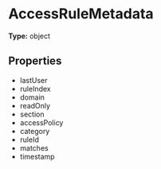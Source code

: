 # AccessRuleMetadata


**Type:** object

## Properties
* lastUser
* ruleIndex
* domain
* readOnly
* section
* accessPolicy
* category
* ruleId
* matches
* timestamp
